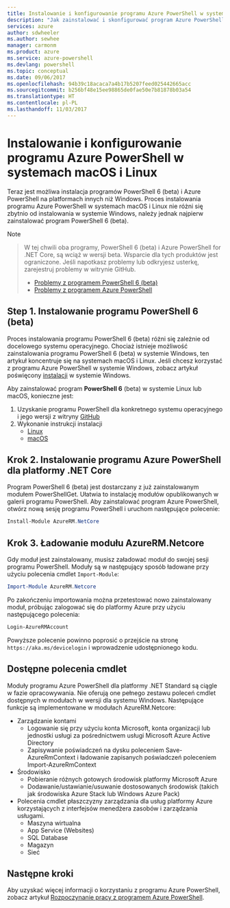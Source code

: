 ```yaml
---
title: Instalowanie i konfigurowanie programu Azure PowerShell w systemach macOS i Linux | Microsoft Docs
description: "Jak zainstalować i skonfigurować program Azure PowerShell do pierwszego użycia w systemach macOS i Linux."
services: azure
author: sdwheeler
ms.author: sewhee
manager: carmonm
ms.product: azure
ms.service: azure-powershell
ms.devlang: powershell
ms.topic: conceptual
ms.date: 09/06/2017
ms.openlocfilehash: 94b39c18acaca7a4b17b5207feed025442665acc
ms.sourcegitcommit: b256bf48e15ee98865de0fae50e7b81878b03a54
ms.translationtype: HT
ms.contentlocale: pl-PL
ms.lasthandoff: 11/03/2017
---
```

# <a name="install-and-configure-azure-powershell-on-macos-and-linux"></a>Instalowanie i konfigurowanie programu Azure PowerShell w systemach macOS i Linux

Teraz jest możliwa instalacja programów PowerShell 6 (beta) i Azure PowerShell na platformach innych niż Windows.
Proces instalowania programu Azure PowerShell w systemach macOS i Linux nie różni się zbytnio od instalowania w systemie Windows, należy jednak najpierw zainstalować program PowerShell 6 (beta).

> [!NOTE]

> W tej chwili oba programy, PowerShell 6 (beta) i Azure PowerShell for .NET Core, są wciąż w wersji beta.
> Wsparcie dla tych produktów jest ograniczone. Jeśli napotkasz problemy lub odkryjesz usterkę, zarejestruj problemy w witrynie GitHub.
>
> * [Problemy z programem PowerShell 6 (beta)](https://github.com/PowerShell/PowerShell/issues)
> * [Problemy z programem Azure PowerShell](https://github.com/azure/azure-docs-powershell/issues)

## <a name="step-1-install-powershell-6-beta"></a>Step 1. Instalowanie programu PowerShell 6 (beta)

Proces instalowania programu PowerShell 6 (beta) różni się zależnie od docelowego systemu operacyjnego.
Chociaż istnieje możliwość zainstalowania programu PowerShell 6 (beta) w systemie Windows, ten artykuł koncentruje się na systemach macOS i Linux. Jeśli chcesz korzystać z programu Azure PowerShell w systemie Windows, zobacz artykuł poświęcony [instalacji](./install-azurerm-ps.md) w systemie Windows.

Aby zainstalować program **PowerShell 6** (beta) w systemie Linux lub macOS, konieczne jest:

1. Uzyskanie programu PowerShell dla konkretnego systemu operacyjnego i jego wersji z witryny [GitHub](https://github.com/powershell/powershell#get-powershell)
2. Wykonanie instrukcji instalacji
   - [Linux](https://github.com/PowerShell/PowerShell/blob/master/docs/installation/linux.md)
   - [macOS](https://github.com/PowerShell/PowerShell/blob/master/docs/installation/linux.md#macos-1012)

## <a name="step-2-install-azure-powershell-for-net-core"></a>Krok 2. Instalowanie programu Azure PowerShell dla platformy .NET Core

Program PowerShell 6 (beta) jest dostarczany z już zainstalowanym modułem PowerShellGet. Ułatwia to instalację modułów opublikowanych w galerii programu PowerShell. Aby zainstalować program Azure PowerShell, otwórz nową sesję programu PowerShell i uruchom następujące polecenie:

```powershell
Install-Module AzureRM.NetCore
```

## <a name="step-3-load-the-azurermnetcore-module"></a>Krok 3. Ładowanie modułu AzureRM.Netcore

Gdy moduł jest zainstalowany, musisz załadować moduł do swojej sesji programu PowerShell. Moduły są w następujący sposób ładowane przy użyciu polecenia cmdlet `Import-Module`:

```powershell
Import-Module AzureRM.Netcore
```

Po zakończeniu importowania można przetestować nowo zainstalowany moduł, próbując zalogować się do platformy Azure przy użyciu następującego polecenia:

```powershell
Login-AzureRMAccount
```

Powyższe polecenie powinno poprosić o przejście na stronę `https://aka.ms/devicelogin` i wprowadzenie udostępnionego kodu.

## <a name="available-cmdlets"></a>Dostępne polecenia cmdlet

Moduły programu Azure PowerShell dla platformy .NET Standard są ciągle w fazie opracowywania. Nie oferują one pełnego zestawu poleceń cmdlet dostępnych w modułach w wersji dla systemu Windows. Następujące funkcje są implementowane w modułach AzureRM.Netcore:

* Zarządzanie kontami
  - Logowanie się przy użyciu konta Microsoft, konta organizacji lub jednostki usługi za pośrednictwem usługi Microsoft Azure Active Directory
  - Zapisywanie poświadczeń na dysku poleceniem Save-AzureRmContext i ładowanie zapisanych poświadczeń poleceniem Import-AzureRmContext
* Środowisko
  - Pobieranie różnych gotowych środowisk platformy Microsoft Azure
  - Dodawanie/ustawianie/usuwanie dostosowanych środowisk (takich jak środowiska Azure Stack lub Windows Azure Pack)
* Polecenia cmdlet płaszczyzny zarządzania dla usług platformy Azure korzystających z interfejsów menedżera zasobów i zarządzania usługami.
  - Maszyna wirtualna
  - App Service (Websites)
  - SQL Database
  - Magazyn
  - Sieć

## <a name="next-steps"></a>Następne kroki

Aby uzyskać więcej informacji o korzystaniu z programu Azure PowerShell, zobacz artykuł [Rozpoczynanie pracy z programem Azure PowerShell](get-started-azureps.md).
